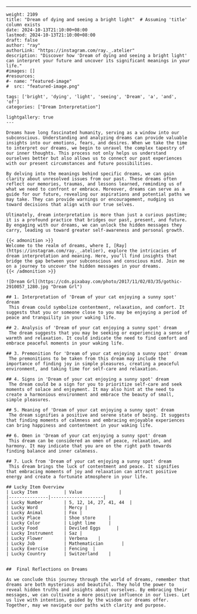 ---
    weight: 2109
    title: "Dream of dying and seeing a bright light"  # Assuming 'title' column exists
    date: 2024-10-13T21:10:00+08:00
    lastmod: 2024-10-13T21:10:00+08:00
    draft: false
    author: "ray"
    authorLink: "https://instagram.com/ray._.atelier"
    description: "Discover how 'Dream of dying and seeing a bright light' can interpret your future and uncover its significant meanings in your life."
    #images: []
    #resources:
    #- name: "featured-image"
    #  src: "featured-image.png"
    
    tags: ['bright', 'dying', 'light', 'seeing', 'Dream', 'a', 'and', 'of']
    categories: ["Dream Interpretation"]
    
    lightgallery: true
    ---
    
    Dreams have long fascinated humanity, serving as a window into our subconscious. Understanding and analyzing dreams can provide valuable insights into our emotions, fears, and desires. When we take the time to interpret our dreams, we begin to unravel the complex tapestry of our inner thoughts. This process not only helps us understand ourselves better but also allows us to connect our past experiences with our present circumstances and future possibilities.
    
    By delving into the meanings behind specific dreams, we can gain clarity about unresolved issues from our past. These dreams often reflect our memories, traumas, and lessons learned, reminding us of what we need to confront or embrace. Moreover, dreams can serve as a guide for our future, revealing our aspirations and potential paths we may take. They can provide warnings or encouragement, nudging us toward decisions that align with our true selves.
    
    Ultimately, dream interpretation is more than just a curious pastime; it is a profound practice that bridges our past, present, and future. By engaging with our dreams, we can unlock the hidden messages they carry, leading us toward greater self-awareness and personal growth.
    
    {{< admonition >}}
    Welcome to the realm of dreams, where I, [Ray](https://instagram.com/ray._.atelier), explore the intricacies of dream interpretation and meaning. Here, you’ll find insights that bridge the gap between your subconscious and conscious mind. Join me on a journey to uncover the hidden messages in your dreams.
    {{< /admonition >}}
    
    ![Dream Grl](https://cdn.pixabay.com/photo/2017/11/02/03/35/gothic-2910057_1280.jpg "Dream Grl")
    
    ## 1. Interpretation of 'Dream of your cat enjoying a sunny spot' dream
     This dream could symbolize contentment, relaxation, and comfort. It suggests that you or someone close to you may be enjoying a period of peace and tranquility in your waking life.
    
    ## 2. Analysis of 'Dream of your cat enjoying a sunny spot' dream
     The dream suggests that you may be seeking or experiencing a sense of warmth and relaxation. It could indicate the need to find comfort and embrace peaceful moments in your waking life.
    
    ## 3. Premonition for 'Dream of your cat enjoying a sunny spot' dream
     The premonitions to be taken from this dream may include the importance of finding joy in simple pleasures, creating a peaceful environment, and taking time for self-care and relaxation.
    
    ## 4. Signs in 'Dream of your cat enjoying a sunny spot' dream
     The dream could be a sign for you to prioritize self-care and seek moments of solace and enjoyment. It may also hint at the need to create a harmonious environment and embrace the beauty of small, simple pleasures.
    
    ## 5. Meaning of 'Dream of your cat enjoying a sunny spot' dream
     The dream signifies a positive and serene state of being. It suggests that finding moments of calmness and embracing enjoyable experiences can bring happiness and contentment in your waking life.
    
    ## 6. Omen in 'Dream of your cat enjoying a sunny spot' dream
     This dream can be considered an omen of peace, relaxation, and harmony. It may indicate that you are on the right path towards finding balance and inner calmness.
    
    ## 7. Luck from 'Dream of your cat enjoying a sunny spot' dream
     This dream brings the luck of contentment and peace. It signifies that embracing moments of joy and relaxation can attract positive energy and create a fortunate atmosphere in your life.
    
    ## Lucky Item Overview
    | Lucky Item          | Value              |
    |---------------|--------------------|
    | Lucky Number        | 5, 12, 14, 27, 41, 44  |
    | Lucky Word          | Mercy |
    | Lucky Animal        | Fox |
    | Lucky Place         | Shoe store     |
    | Lucky Color         | Light lime     |
    | Lucky Food          | Deviled Eggs      |
    | Lucky Instrument    | Saz |
    | Lucky Flower        | Verbena    |
    | Lucky Job           | Mathematician       |
    | Lucky Exercise      | Fencing  |
    | Lucky Country       | Switzerland    |
    
    
    ##  Final Reflections on Dreams
    
    As we conclude this journey through the world of dreams, remember that dreams are both mysterious and beautiful. They hold the power to reveal hidden truths and insights about ourselves. By embracing their messages, we can cultivate a more positive influence in our lives. Let us live with intention, guided by the wisdom our dreams offer. Together, may we navigate our paths with clarity and purpose.
    